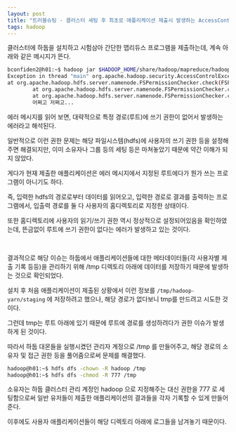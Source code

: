 ```yaml
---
layout: post
title: "트러블슈팅 - 클러스터 세팅 후 최초로 애플리케이션 제출시 발생하는 AccessControlException"
tags: hadoop
---
```


클러스터에 하둡을 설치하고 시험삼아 간단한 맵리듀스 프로그램을 제출하는데, 계속 아래와 같은 메시지가 뜬다.

```bash
bconfiden2@h01:~$ hadoop jar $HADOOP_HOME/share/hadoop/mapreduce/hadoop-mapreduce-examples-3.3.1.jar wordcount input output
Exception in thread "main" org.apache.hadoop.security.AccessControlException: Permission denied: user=bconfiden2, access=WRITE, inode="/":hadoop:supergroup:drwxr-xr-x
at org.apache.hadoop.hdfs.server.namenode.FSPermissionChecker.check(FSPermissionChecker.java:319)
        at org.apache.hadoop.hdfs.server.namenode.FSPermissionChecker.checkTraverse(FSPermissionChecker.java:259)
        at org.apache.hadoop.hdfs.server.namenode.FSPermissionChecker.checkPermission(FSPermissionChecker.java:205)
        어쩌고 저쩌고...
```

에러 메시지를 읽어 보면, 대략적으로 특정 경로(루트)에 쓰기 권한이 없어서 발생하는 에러라고 해석된다.

일반적으로 이런 권한 문제는 해당 파일시스템(hdfs)에 사용자의 쓰기 권한 등을 설정해주면 해결되지만, 이미 소유자나 그룹 등의 세팅 등은 마쳐놓았기 때문에 약간 이해가 되지 않았다.

게다가 현재 제출한 애플리케이션은 에러 메시지에서 지정된 루트에다가 뭔가 쓰는 프로그램이 아니기도 하다.

즉, 입력한 hdfs의 경로로부터 데이터를 읽어오고, 입력한 경로로 결과를 출력하는 프로그램에서, 입출력 경로를 둘 다 사용자의 홈디렉토리로 지정한 상태이다.

또한 홈디렉토리에 사용자의 읽기/쓰기 권한 역시 정상적으로 설정되어있음을 확인하였는데, 뜬금없이 루트에 쓰기 권한이 없다는 에러가 발생하고 있는 것이다.

<br>

결과적으로 해당 이슈는 하둡에서 애플리케이션들에 대한 메타데이터들(각 사용자별 제출 기록 등등)을 관리하기 위해 /tmp 디렉토리 아래에 데이터를 저장하기 때문에 발생하는 것으로 확인되었다.

설치 후 처음 애플리케이션이 제출된 상황에서 이런 정보를 ```/tmp/hadoop-yarn/staging``` 에 저장하려고 했으나, 해당 경로가 없다보니 tmp를 만드려고 시도한 것이다.

그런데 tmp는 루트 아래에 있기 때문에 루트에 경로를 생성하려다가 권한 이슈가 발생하게 된 것이다.

따라서 하둡 대몬들을 실행시켰던 관리자 계정으로 /tmp 를 만들어주고, 해당 경로의 소유자 및 접근 권한 등을 풀어줌으로써 문제를 해결했다.

```bash
hadoop@h01:~$ hdfs dfs -chown -R hadoop /tmp
hadoop@h01:~$ hdfs dfs -chmod -R 777 /tmp
```

소유자는 하둡 클러스터 관리 계정인 hadoop 으로 지정해주는 대신 권한을 777 로 세팅함으로써 일반 유저들이 제출한 애플리케이션의 결과들을 각자 기록할 수 있게 만들어준다.

이후에도 사용자 애플리케이션들이 해당 디렉토리 아래에 로그들을 남겨놓기 때문이다.